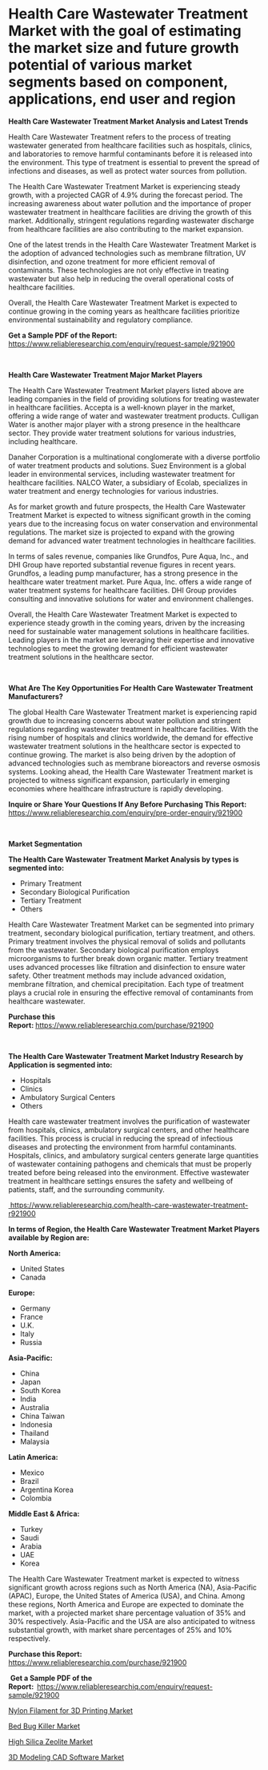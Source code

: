<p><h1>Health Care Wastewater Treatment Market with the goal of estimating the market size and future growth potential of various market segments based on component, applications, end user and region</h1></p><p><strong>Health Care Wastewater Treatment Market Analysis and Latest Trends</strong></p>
<p><p>Health Care Wastewater Treatment refers to the process of treating wastewater generated from healthcare facilities such as hospitals, clinics, and laboratories to remove harmful contaminants before it is released into the environment. This type of treatment is essential to prevent the spread of infections and diseases, as well as protect water sources from pollution.</p><p>The Health Care Wastewater Treatment Market is experiencing steady growth, with a projected CAGR of 4.9% during the forecast period. The increasing awareness about water pollution and the importance of proper wastewater treatment in healthcare facilities are driving the growth of this market. Additionally, stringent regulations regarding wastewater discharge from healthcare facilities are also contributing to the market expansion.</p><p>One of the latest trends in the Health Care Wastewater Treatment Market is the adoption of advanced technologies such as membrane filtration, UV disinfection, and ozone treatment for more efficient removal of contaminants. These technologies are not only effective in treating wastewater but also help in reducing the overall operational costs of healthcare facilities.</p><p>Overall, the Health Care Wastewater Treatment Market is expected to continue growing in the coming years as healthcare facilities prioritize environmental sustainability and regulatory compliance.</p></p>
<p><strong>Get a Sample PDF of the Report:&nbsp;</strong> <a href="https://www.reliableresearchiq.com/enquiry/request-sample/921900">https://www.reliableresearchiq.com/enquiry/request-sample/921900</a></p>
<p>&nbsp;</p>
<p><strong>Health Care Wastewater Treatment Major Market Players</strong></p>
<p><p>The Health Care Wastewater Treatment Market players listed above are leading companies in the field of providing solutions for treating wastewater in healthcare facilities. Accepta is a well-known player in the market, offering a wide range of water and wastewater treatment products. Culligan Water is another major player with a strong presence in the healthcare sector. They provide water treatment solutions for various industries, including healthcare.</p><p>Danaher Corporation is a multinational conglomerate with a diverse portfolio of water treatment products and solutions. Suez Environment is a global leader in environmental services, including wastewater treatment for healthcare facilities. NALCO Water, a subsidiary of Ecolab, specializes in water treatment and energy technologies for various industries.</p><p>As for market growth and future prospects, the Health Care Wastewater Treatment Market is expected to witness significant growth in the coming years due to the increasing focus on water conservation and environmental regulations. The market size is projected to expand with the growing demand for advanced water treatment technologies in healthcare facilities.</p><p>In terms of sales revenue, companies like Grundfos, Pure Aqua, Inc., and DHI Group have reported substantial revenue figures in recent years. Grundfos, a leading pump manufacturer, has a strong presence in the healthcare water treatment market. Pure Aqua, Inc. offers a wide range of water treatment systems for healthcare facilities. DHI Group provides consulting and innovative solutions for water and environment challenges.</p><p>Overall, the Health Care Wastewater Treatment Market is expected to experience steady growth in the coming years, driven by the increasing need for sustainable water management solutions in healthcare facilities. Leading players in the market are leveraging their expertise and innovative technologies to meet the growing demand for efficient wastewater treatment solutions in the healthcare sector.</p></p>
<p>&nbsp;</p>
<p><strong>What Are The Key Opportunities For Health Care Wastewater Treatment Manufacturers?</strong></p>
<p><p>The global Health Care Wastewater Treatment market is experiencing rapid growth due to increasing concerns about water pollution and stringent regulations regarding wastewater treatment in healthcare facilities. With the rising number of hospitals and clinics worldwide, the demand for effective wastewater treatment solutions in the healthcare sector is expected to continue growing. The market is also being driven by the adoption of advanced technologies such as membrane bioreactors and reverse osmosis systems. Looking ahead, the Health Care Wastewater Treatment market is projected to witness significant expansion, particularly in emerging economies where healthcare infrastructure is rapidly developing.</p></p>
<p><strong>Inquire or Share Your Questions If Any Before Purchasing This Report:</strong> <a href="https://www.reliableresearchiq.com/enquiry/pre-order-enquiry/921900">https://www.reliableresearchiq.com/enquiry/pre-order-enquiry/921900</a></p>
<p>&nbsp;</p>
<p><strong>Market Segmentation</strong></p>
<p><strong>The Health Care Wastewater Treatment Market Analysis by types is segmented into:</strong></p>
<p><ul><li>Primary Treatment</li><li>Secondary Biological Purification</li><li>Tertiary Treatment</li><li>Others</li></ul></p>
<p><p>Health Care Wastewater Treatment Market can be segmented into primary treatment, secondary biological purification, tertiary treatment, and others. Primary treatment involves the physical removal of solids and pollutants from the wastewater. Secondary biological purification employs microorganisms to further break down organic matter. Tertiary treatment uses advanced processes like filtration and disinfection to ensure water safety. Other treatment methods may include advanced oxidation, membrane filtration, and chemical precipitation. Each type of treatment plays a crucial role in ensuring the effective removal of contaminants from healthcare wastewater.</p></p>
<p><strong>Purchase this Report:&nbsp;</strong><a href="https://www.reliableresearchiq.com/purchase/921900">https://www.reliableresearchiq.com/purchase/921900</a></p>
<p>&nbsp;</p>
<p><strong>The Health Care Wastewater Treatment Market Industry Research by Application is segmented into:</strong></p>
<p><ul><li>Hospitals</li><li>Clinics</li><li>Ambulatory Surgical Centers</li><li>Others</li></ul></p>
<p><p>Health care wastewater treatment involves the purification of wastewater from hospitals, clinics, ambulatory surgical centers, and other healthcare facilities. This process is crucial in reducing the spread of infectious diseases and protecting the environment from harmful contaminants. Hospitals, clinics, and ambulatory surgical centers generate large quantities of wastewater containing pathogens and chemicals that must be properly treated before being released into the environment. Effective wastewater treatment in healthcare settings ensures the safety and wellbeing of patients, staff, and the surrounding community.</p></p>
<p><a href="https://www.reliableresearchiq.com/health-care-wastewater-treatment-r921900">&nbsp;https://www.reliableresearchiq.com/health-care-wastewater-treatment-r921900</a></p>
<p><strong>In terms of Region, the Health Care Wastewater Treatment Market Players available by Region are:</strong></p>
<p>
    <p> <strong> North America: </strong>
        <ul>
            <li>United States</li>
            <li>Canada</li>
        </ul>
        </p> 
    <p> <strong> Europe: </strong>
        <ul>
            <li>Germany</li>
            <li>France</li>
            <li>U.K.</li>
            <li>Italy</li>
            <li>Russia</li>
        </ul>
        </p> 
    <p> <strong> Asia-Pacific: </strong>
        <ul>
            <li>China</li>
            <li>Japan</li>
            <li>South Korea</li>
            <li>India</li>
            <li>Australia</li>
            <li>China Taiwan</li>
            <li>Indonesia</li>
            <li>Thailand</li>
            <li>Malaysia</li>
        </ul>
        </p> 
    <p> <strong> Latin America: </strong>
        <ul>
            <li>Mexico</li>
            <li>Brazil</li>
            <li>Argentina Korea</li>
            <li>Colombia</li>
        </ul>
        </p> 
    <p> <strong> Middle East & Africa: </strong>
        <ul>
            <li>Turkey</li>
            <li>Saudi</li>
            <li>Arabia</li>
            <li>UAE</li>
            <li>Korea</li>
        </ul>
    </p>
    </p>
<p><p>The Health Care Wastewater Treatment market is expected to witness significant growth across regions such as North America (NA), Asia-Pacific (APAC), Europe, the United States of America (USA), and China. Among these regions, North America and Europe are expected to dominate the market, with a projected market share percentage valuation of 35% and 30% respectively. Asia-Pacific and the USA are also anticipated to witness substantial growth, with market share percentages of 25% and 10% respectively.</p></p>
<p><strong>Purchase this Report: </strong><a href="https://www.reliableresearchiq.com/purchase/921900">https://www.reliableresearchiq.com/purchase/921900</a></p>
<p>&nbsp;<strong>Get a Sample PDF of the Report:&nbsp;&nbsp;</strong><a href="https://www.reliableresearchiq.com/enquiry/request-sample/921900">https://www.reliableresearchiq.com/enquiry/request-sample/921900</a></p>
<p><strong></strong></p>
<p><p><a href="https://www.linkedin.com/pulse/nylon-filament-3d-printing-market-global-regional-analysis-j6twc?trackingId=HPHdBBchQnKkuFJpQE2wzg%3D%3D">Nylon Filament for 3D Printing Market</a></p><p><a href="https://github.com/JosephWillisbXXgf/Market-Research-Report-List-1/blob/main/bed-bug-killer-market.md">Bed Bug Killer Market</a></p><p><a href="https://github.com/julyju69/Market-Research-Report-List-4/blob/main/high-silica-zeolite-market.md">High Silica Zeolite Market</a></p><p><a href="https://github.com/nathandecarvalho/Market-Research-Report-List-4/blob/main/3d-modeling-cad-software-market.md">3D Modeling CAD Software Market</a></p></p>